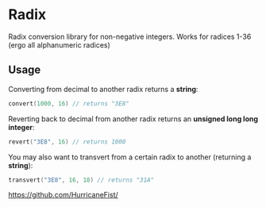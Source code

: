 # Radix

Radix conversion library for non-negative integers. Works for radices 1-36 (ergo all alphanumeric radices)

## Usage

Converting from decimal to another radix returns a __string__:
```cpp
convert(1000, 16) // returns "3E8"
```

Reverting back to decimal from another radix returns an __unsigned long long integer__:
```cpp
revert("3E8", 16) // returns 1000
```

You may also want to transvert from a certain radix to another (returning a __string__):
```cpp
transvert("3E8", 16, 18) // returns "31A"
```

https://github.com/HurricaneFist/

